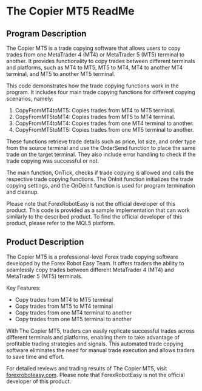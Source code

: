 # The Copier MT5 ReadMe

## Program Description
The Copier MT5 is a trade copying software that allows users to copy trades from one MetaTrader 4 (MT4) or MetaTrader 5 (MT5) terminal to another. It provides functionality to copy trades between different terminals and platforms, such as MT4 to MT5, MT5 to MT4, MT4 to another MT4 terminal, and MT5 to another MT5 terminal.

This code demonstrates how the trade copying functions work in the program. It includes four main trade copying functions for different copying scenarios, namely:
1. CopyFromMT4toMT5: Copies trades from MT4 to MT5 terminal.
2. CopyFromMT5toMT4: Copies trades from MT5 to MT4 terminal.
3. CopyFromMT4toMT4: Copies trades from one MT4 terminal to another.
4. CopyFromMT5toMT5: Copies trades from one MT5 terminal to another.

These functions retrieve trade details such as price, lot size, and order type from the source terminal and use the OrderSend function to place the same trade on the target terminal. They also include error handling to check if the trade copying was successful or not.

The main function, OnTick, checks if trade copying is allowed and calls the respective trade copying functions. The OnInit function initializes the trade copying settings, and the OnDeinit function is used for program termination and cleanup.

Please note that ForexRobotEasy is not the official developer of this product. This code is provided as a sample implementation that can work similarly to the described product. To find the official developer of this product, please refer to the MQL5 platform.

## Product Description
The Copier MT5 is a professional-level Forex trade copying software developed by the Forex Robot Easy Team. It offers traders the ability to seamlessly copy trades between different MetaTrader 4 (MT4) and MetaTrader 5 (MT5) terminals. 

Key Features:
- Copy trades from MT4 to MT5 terminal
- Copy trades from MT5 to MT4 terminal
- Copy trades from one MT4 terminal to another
- Copy trades from one MT5 terminal to another

With The Copier MT5, traders can easily replicate successful trades across different terminals and platforms, enabling them to take advantage of profitable trading strategies and signals. This automated trade copying software eliminates the need for manual trade execution and allows traders to save time and effort.

For detailed reviews and trading results of The Copier MT5, visit [forexroboteasy.com](https://forexroboteasy.com/forex-robot-review/copier-mt5-review-pro-level-forex-trade-copying-software/). Please note that ForexRobotEasy is not the official developer of this product.
